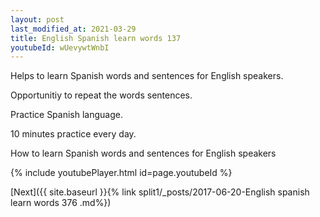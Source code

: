 ```yaml
---
layout: post
last_modified_at: 2021-03-29
title: English Spanish learn words 137 
youtubeId: wUevywtWnbI
---
```

 
 
Helps to learn Spanish words and sentences for English speakers.

Opportunitiy to repeat the words sentences. 

Practice Spanish language. 
 
10 minutes practice every day. 
 
How to learn Spanish words and sentences for English speakers 
 
{% include youtubePlayer.html id=page.youtubeId %}
 
 
[Next]({{ site.baseurl }}{% link  split1/_posts/2017-06-20-English spanish learn words 376 .md%})
 
